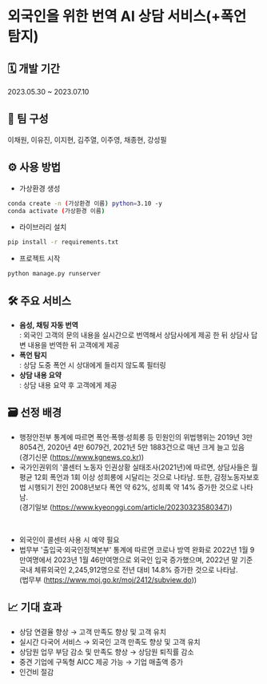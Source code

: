 # 외국인을 위한 번역 AI 상담 서비스(+폭언 탐지)
## **🗓 개발 기간**

2023.05.30 ~ 2023.07.10

## **🤝 팀 구성**

이채원, 이유진, 이지현, 김주열, 이주영, 채종현, 강성필

## **⚙ 사용 방법**
- 가상환경 생성
```bash
conda create -n (가상환경 이름) python=3.10 -y
conda activate (가상환경 이름)
```   
- 라이브러리 설치
```bash
pip install -r requirements.txt
```   
- 프로젝트 시작
```bash
python manage.py runserver
```

## **🛠 주요 서비스**
- **음성, 채팅 자동 번역**<br>
: 외국인 고객의 문의 내용을 실시간으로 번역해서 상담사에게 제공 한 뒤 상담사 답변 내용을 번역한 뒤 고객에게 제공
- **폭언 탐지**<br>
: 상담 도중 폭언 시 상대에게 들리지 않도록 필터링
- **상담 내용 요약**<br>
: 상담 내용 요약 후 고객에게 제공

## **🗃 선정 배경**
- 행정안전부 통계에 따르면 폭언·폭행·성희롱 등 민원인의 위법행위는 2019년 3만 8054건, 2020년 4만 6079건, 2021년 5만 1883건으로 매년 크게 늘고 있음<br>(경기신문  (https://www.kgnews.co.kr))
- 국가인권위의 '콜센터 노동자 인권상황 실태조사(2021년)에 따르면, 상담사들은 월평균 12회 폭언과 1회 이상 성희롱에 시달리는 것으로 나타남. 또한, 감정노동자보호법 시행되기 전인 2008년보다 폭언 약 62%, 성희록 약 14% 증가한 것으로 나타남.<br>(경기일보 (https://www.kyeonggi.com/article/20230323580347))

<br>

- 외국인이 콜센터 사용 시 예약 필요
- 법무부 '출입국·외국인정책본부' 통계에 따르면 코로나 방역 완화로 2022년 1월 9만여명에서 2023년 1월 46만여명으로 외국인 입국 증가했으며, 2022년 말 기준 국내 체류외국인 2,245,912명으로 전년 대비 14.8% 증가한 것으로 나타남.<br>(법무부 (https://www.moj.go.kr/moj/2412/subview.do))

## **📈 기대 효과**
- 상담 연결율 향상 → 고객 만족도 향상 및 고객 유치
- 실시간 다국어 서비스 → 외국인 고객 만족도 향상 및 고객 유치
- 상담원 업무 부담 감소 및 만족도 향상 → 상담원 퇴직률 감소
- 중견 기업에 구독형 AICC 제공 가능 → 기업 매출액 증가
- 인건비 절감
